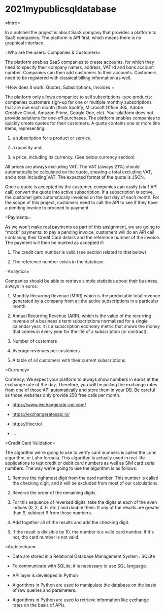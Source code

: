 # 2021mypublicsqldatabase



=Intro= 

In a nutshell the project is about SaaS company that provides a platform to SaaS companies. The platform is API first, which means there is no graphical interface. 


=Who are the users: Companies & Customers= 

The platform enables SaaS companies to create accounts, for which they need to specify
their company names, address, VAT id and bank account number. Companies can then add
customers to their accounts. Customers need to be registered with classical billing
information as well.

=How does it work: Quotes, Subscriptions, Invoices = 

The platform only allows companies to sell subscriptions-type products: companies customers sign-up for one or multiple monthly subscriptions that are due each month (think Spotify, Microsoft Office 365, Adobe Creative Cloud, Amazon Prime, Google One, etc). Your platform does not provide solutions for one-off purchases.
The platform enables companies to quickly create quotes for their customers. A quote contains one or more line items, representing:

1. a subscription for a product or service,

2. a quantity and,

3. a price, including its currency. (See below currency section)

All prices are always excluding VAT. The VAT (always 21%) should automatically be calculated on the quote, showing a total excluding VAT, and a total including VAT. The expected format of the quote is JSON. 

Once a quote is accepted by the customer, companies can easily (via 1 API call) convert the quote into active subscription. If a subscription is active, the customer gets automatically invoiced on the last day of each month. For the scope of this project, customers need to call the API to see if they have a pending invoice to proceed to payment.

=Payments=

As we won’t make real payments as part of this assignment, we are going to “mock” payments: to pay a pending invoice, customers will do an API call containing their Credit Card details and the reference number of the invoice.
The payment will then be marked as accepted if:

1. The credit card number is valid (see section related to that below)

2. The reference number exists in the database.

=Analytics= 

Companies should be able to retrieve simple statistics about their business, always in euros:

1. Monthly Recurring Revenue (MRR) which is the predictable total revenue generated by a company from all the active subscriptions in a particular month.

2. Annual Recurring Revenue (ARR), which is the value of the recurring revenue of a business's term subscriptions normalized for a single calendar year. It is a subscription economy metric that shows the money that comes in every year for the life of a subscription (or contract).

3. Number of customers

4. Average revenues per customers

5. A table of all customers with their current subscriptions.


=Currency=

Currency:
We expect your platform to always show numbers in euros at the exchange rate of the day. Therefore, you will be polling the exchange rates from one of those API automatically and store them in your DB. Be careful as those websites only provide 250 free calls per month. 

- https://www.exchangerate-api.com/

- https://exchangeratesapi.io/

- https://fixer.io/

- ...


=Credit Card Validation= 

The algorithm we're going to use to verify card numbers is called the Luhn algorithm, or Luhn formula. This algorithm is actually used in real-life applications to test credit or debit card numbers as well as SIM card serial numbers. The way we're going to use the algorithm is as follows:

1. Remove the rightmost digit from the card number. This number is called the checking digit, and it will be excluded from most of our calculations.

2. Reverse the order of the remaining digits.

3. For this sequence of reversed digits, take the digits at each of the even indices (0, 2, 4, 6, etc.) and double them. If any of the results are greater than 9, subtract 9 from those numbers.

4. Add together all of the results and add the checking digit.

5. If the result is divisible by 10, the number is a valid card number. If it's not, the card
number is not valid.



=Architecture= 

* Data are stored in a Relational Database Management System : SQLite

* To communicate with SQLite, it is necessary to use SQL language.

* API layer is developed in Python

* Algorithms in Python are used to manipulate the database on the basis of raw queries and parameters.

* Algorithms in Python are used to retrieve information like exchange rates on the basis of APIs.

